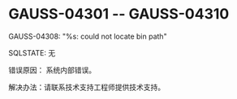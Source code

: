 # GAUSS-04301 -- GAUSS-04310<a name="ZH-CN_TOPIC_0302073280"></a>

GAUSS-04308: "%s: could not locate bin path"

SQLSTATE: 无

错误原因： 系统内部错误。

解决办法：请联系技术支持工程师提供技术支持。

